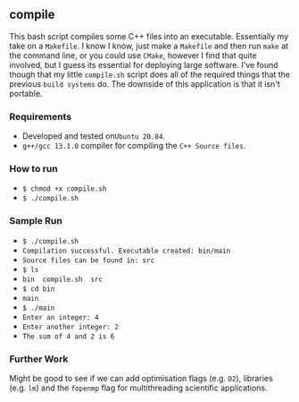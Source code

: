 ## compile

This bash script compiles some C++ files into an executable. Essentially my take on a `Makefile`.
I know I know, just make a `Makefile` and then run `make` at the command line, or you could use `CMake`, however
I find that quite involved, but I guess its essential for deploying large software. I've found though that  my little `compile.sh` script
does all of the required things that the previous `build systems` do. The downside of this application is that it isn't portable.

### Requirements

-  Developed and tested on`Ubuntu 20.04`.
- `g++/gcc 13.1.0` compiler for compiling the `C++ Source files`.

### How to run

- `$ chmod +x compile.sh`
- `$ ./compile.sh`

### Sample Run

- `$ ./compile.sh`
- `Compilation successful. Executable created: bin/main`
- `Source files can be found in: src`
- `$ ls`
- `bin  compile.sh  src`
- `$ cd bin`
- `main`
- `$ ./main`
- `Enter an integer: 4`
- `Enter another integer: 2`
- `The sum of 4 and 2 is 6`

### Further Work
Might be good to see if we can add optimisation flags (e.g. `O2`), libraries (e.g. `lm`) and the `fopenmp` flag for multithreading scientific applications. 
